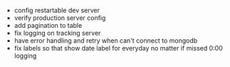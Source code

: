 - config restartable dev server
- verify production server config
- add pagination to table
- fix logging on tracking server
- have error handling and retry when can't connect to mongodb
- fix labels so that show date label for everyday no matter if missed 0:00 logging